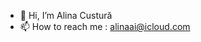 - 👋 Hi, I’m Alina Custură
- 📫 How to reach me : alinaai@icloud.com

<!---
alinaai8/alinaai8 is a ✨ special ✨ repository because its `README.md` (this file) appears on your GitHub profile.
You can click the Preview link to take a look at your changes.
--->
